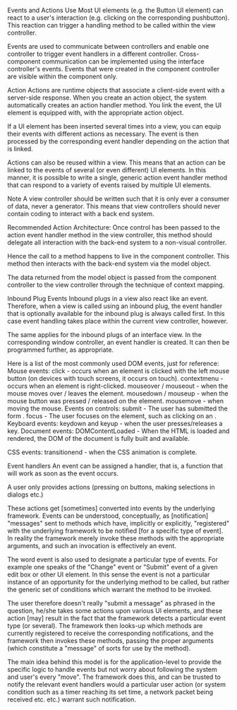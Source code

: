 Events and Actions
Use
Most UI elements (e.g. the Button UI element) can react to a user's interaction (e.g. clicking on the corresponding pushbutton). This reaction can trigger a handling method to be called within the view controller.

Events are used to communicate between controllers and enable one controller to trigger event handlers in a different controller. Cross-component communication can be implemented using the interface controller's events. Events that were created in the component controller are visible within the component only.

Action
Actions are runtime objects that associate a client-side event with a server-side response. When you create an action object, the system automatically creates an action handler method. You link the event, the UI element is equipped with, with the appropriate action object.

If a UI element has been inserted several times into a view, you can equip their events with different actions as necessary. The event is then processed by the corresponding event handler depending on the action that is linked.

Actions can also be reused within a view. This means that an action can be linked to the events of several (or even different) UI elements. In this manner, it is possible to write a single, generic action event handler method that can respond to a variety of events raised by multiple UI elements.

Note
A view controller should be written such that it is only ever a consumer of data, never a generator. This means that view controllers should never contain coding to interact with a back end system.

Recommended Action Architecture:
Once control has been passed to the action event handler method in the view controller, this method should delegate all interaction with the back-end system to a non-visual controller.

Hence the call to a method happens to live in the component controller. This method then interacts with the back-end system via the model object.

The data returned from the model object is passed from the component controller to the view controller through the technique of context mapping.

Inbound Plug Events
Inbound plugs in a view also react like an event. Therefore, when a view is called using an inbound plug, the event handler that is optionally available for the inbound plug is always called first. In this case event handling takes place within the current view controller, however.

The same applies for the inbound plugs of an interface view. In the corresponding window controller, an event handler is created. It can then be programmed further, as appropriate.

Here is a list of the most commonly used DOM events, just for reference:
Mouse events:
click - occurs when an element is clicked with the left mouse button (on devices with touch screens, it occurs on touch).
contextmenu - occurs when an element is right-clicked.
mouseover / mouseout - when the mouse moves over / leaves the element.
mousedown / mouseup - when the mouse button was pressed / released on the element.
mousemove - when moving the mouse.
Events on controls:
submit - The user has submitted the form .
focus - The user focuses on the element, such as clicking on an .
Keyboard events:
keydown and keyup - when the user presses/releases a key.
Document events:
DOMContentLoaded - When the HTML is loaded and rendered, the DOM of the document is fully built and available.

CSS events:
transitionend - when the CSS animation is complete.

Event handlers
An event can be assigned a handler, that is, a function that will work as soon as the event occurs.

A user only provides actions (pressing on buttons, making selections in dialogs etc.)

These actions get [sometimes] converted into events by the underlying framework. Events can be understood, conceptually, as [notification] "messages" sent to methods which have, implicitly or explicitly, "registered" with the underlying framework to be notified [for a specific type of event]. In reality the framework merely invoke these methods with the appropriate arguments, and such an invocation is effectively an event.

The word event is also used to designate a particular type of events. For example one speaks of the "Change" event or "Submit" event of a given edit box or other UI element. In this sense the event is not a particular instance of an opportunity for the underlying method to be called, but rather the generic set of conditions which warrant the method to be invoked.

The user therefore doesn't really "submit a message" as phrased in the question, he/she takes some actions upon various UI elements, and these action [may] result in the fact that the framework detects a particular event type (or several). The framework then looks-up which methods are currently registered to receive the corresponding notifications, and the framework then invokes these methods, passing the proper arguments (which constitute a "message" of sorts for use by the method).

The main idea behind this model is for the application-level to provide the specific logic to handle events but not worry about following the system and user's every "move". The framework does this, and can be trusted to notify the relevant event handlers would a particular user action (or system condition such as a timer reaching its set time, a network packet being received etc. etc.) warrant such notification.
